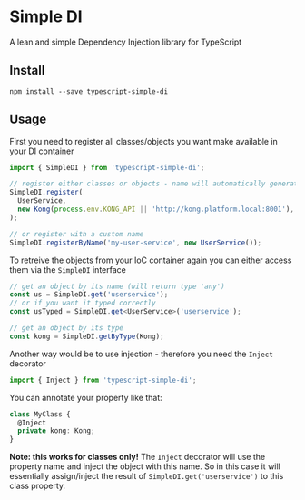 # Simple DI
A lean and simple Dependency Injection library for TypeScript

## Install

```
npm install --save typescript-simple-di
```

## Usage

First you need to register all classes/objects you want make available in your DI container
```typescript
import { SimpleDI } from 'typescript-simple-di';

// register either classes or objects - name will automatically generated from the class name (e.g. the class UserService will become available as userservice)
SimpleDI.register(
  UserService,
  new Kong(process.env.KONG_API || 'http://kong.platform.local:8001'),
);

// or register with a custom name
SimpleDI.registerByName('my-user-service', new UserService());
```

To retreive the objects from your IoC container again you can either access them via the `SimpleDI` interface
```typescript
// get an object by its name (will return type 'any')
const us = SimpleDI.get('userservice');
// or if you want it typed correctly
const usTyped = SimpleDI.get<UserService>('userservice');

// get an object by its type
const kong = SimpleDI.getByType(Kong);
```

Another way would be to use injection - therefore you need the `Inject` decorator
```typescript
import { Inject } from 'typescript-simple-di';
```

You can annotate your property like that:
```typescript
class MyClass {
  @Inject
  private kong: Kong;
}
```
**Note: this works for classes only!** The `Inject` decorator will use the property name and inject the object with this name. So in this case it will essentially assign/inject the result of `SimpleDI.get('userservice')` to this class property.
